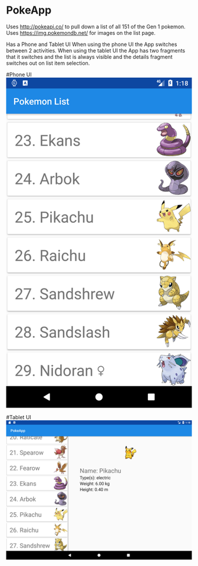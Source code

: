 # PokeApp

Uses http://pokeapi.co/ to pull down a list of all 151 of the Gen 1 pokemon.
Uses https://img.pokemondb.net/ for images on the list page.

Has a Phone and Tablet UI
When using the phone UI the App switches between 2 activities.
When using the tablet UI the App has two fragments that it switches and the list is always visible and the details fragment switches out on list item selection.

#Phone UI
![ProfileImage](https://raw.githubusercontent.com/adfleshner/PokeApp/master/Screenshot_1490379985.png)

#Tablet UI
![ProfileImage](https://raw.githubusercontent.com/adfleshner/PokeApp/master/Screenshot_1490380013.png)


